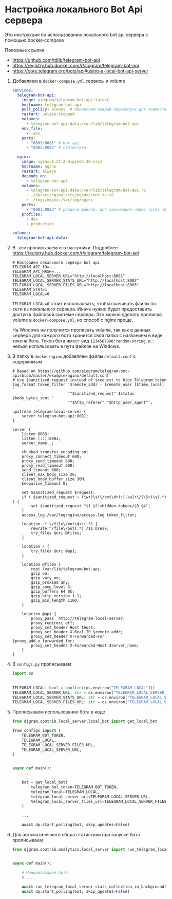 # Настройка локального Bot Api сервера

Это инструкция по использованию локального bot api сервера с помощью docker-compose

Полезные ссылки:

- https://github.com/tdlib/telegram-bot-api
- https://registry.hub.docker.com/r/aiogram/telegram-bot-api
- https://core.telegram.org/bots/api#using-a-local-bot-api-server

1. Добавляем в `docker-compose.yml` сервисы и volume

   ```yaml
   services:
     telegram-bot-api:
       image: aiogram/telegram-bot-api:latest
       hostname: telegram-bot-api
       pull_policy: always  # Обновляем каждый перезапуск для совместимости с телеграмм
       restart: unless-stopped
       volumes:
         - telegram-bot-api-data:/var/lib/telegram-bot-api
       env_file:
         - .env
       ports:
         - "8081:8081" # bot api
         - "8082:8082" # статистика

     nginx:
       image: nginx:1.27.2-alpine3.20-slim
       hostname: nginx
       restart: always
       depends_on:
         - telegram-bot-api
       volumes:
         - telegram-bot-api-data:/var/lib/telegram-bot-api:ro
         - ./docker/nginx:/etc/nginx/conf.d/:ro
         - ./logs/nginx:/var/log/nginx
       ports:
         - "8083:8083" # раздача файлов, для скачивания через local telegram bot api server
       profiles:
         - dev
         - production

   volumes:
     telegram-bot-api-data:
   ```

2. В `.env` прописываем его настройки. Подробнее https://registry.hub.docker.com/r/aiogram/telegram-bot-api

   ```dotenv
   # Настройки локального сервера bot api
   TELEGRAM_API_ID=...
   TELEGRAM_API_HASH=...
   TELEGRAM_LOCAL_SERVER_URL="http://localhost:8081"
   TELEGRAM_LOCAL_SERVER_STATS_URL="http://localhost:8082"
   TELEGRAM_LOCAL_SERVER_FILES_URL="http://localhost:8083"
   TELEGRAM_STAT=1
   TELEGRAM_LOCAL=0
   ```

   `TELEGRAM_LOCAL=0` стоит использовать, чтобы скачивать файлы по сети из локального сервера.
   Иначе нужно будет предоставить доступ к файловой системе сервера.
   Это можно сделать прописав volume в `docker-compose.yml`, но способ с nginx проще.
   
   На Windows не получится прописать volume,
   так как в данных сервера для каждого бота хранится своя папка с названием в виде токена бота.
   Токен бота имеет вид `1234567890:random-string`, а `:` нельзя использовать в пути файлов на Windows.

3. В папку в `docker/nginx` добавляем файлы `default.conf` с содержимым

   ```nginx configuration
   # Based on https://github.com/aiogram/telegram-bot-api/blob/master/example/nginx/default.conf
   # use $sanitized_request instead of $request to hide Telegram token
   log_format token_filter '$remote_addr - $remote_user [$time_local] '
                           '"$sanitized_request" $status $body_bytes_sent '
                           '"$http_referer" "$http_user_agent"';
   
   upstream telegram-local-server {
       server telegram-bot-api:8081;
   }
   
   server {
       listen 8083;
       listen [::]:8083;
       server_name _;
   
       chunked_transfer_encoding on;
       proxy_connect_timeout 600;
       proxy_send_timeout 600;
       proxy_read_timeout 600;
       send_timeout 600;
       client_max_body_size 2G;
       client_body_buffer_size 30M;
       keepalive_timeout 0;
   
       set $sanitized_request $request;
       if ( $sanitized_request ~ (\w+)\s(\/bot\d+):[-\w]+\/(\S+)\s(.*) ) {
           set $sanitized_request "$1 $2:<hidden-token>/$3 $4";
       }
       access_log /var/log/nginx/access.log token_filter;
   
       location ~* \/file\/bot\d+:(.*) {
           rewrite ^/file\/bot(.*) /$1 break;
           try_files $uri @files;
       }
   
       location / {
           try_files $uri @api;
       }
   
       location @files {
           root /var/lib/telegram-bot-api;
           gzip on;
           gzip_vary on;
           gzip_proxied any;
           gzip_comp_level 6;
           gzip_buffers 64 8k;
           gzip_http_version 1.1;
           gzip_min_length 1100;
       }
   
       location @api {
           proxy_pass  http://telegram-local-server;
           proxy_redirect off;
           proxy_set_header Host $host;
           proxy_set_header X-Real-IP $remote_addr;
           proxy_set_header X-Forwarded-For $proxy_add_x_forwarded_for;
           proxy_set_header X-Forwarded-Host $server_name;
       }
   }
      ```
   
4. В `configs.py` прописываем
   
   ```python
   import os 
      
      
   TELEGRAM_LOCAL: bool = bool(int(os.environ["TELEGRAM_LOCAL"]))
   TELEGRAM_LOCAL_SERVER_URL: str = os.environ["TELEGRAM_LOCAL_SERVER_URL"]
   TELEGRAM_LOCAL_SERVER_STATS_URL: str = os.environ["TELEGRAM_LOCAL_SERVER_STATS_URL"]
   TELEGRAM_LOCAL_SERVER_FILES_URL: str = os.environ["TELEGRAM_LOCAL_SERVER_FILES_URL"]
   ```

5. Прописываем использование бота в коде

   ```python
   from djgram.contrib.local_server.local_bot import get_local_bot
   
   from configs import (
       TELEGRAM_BOT_TOKEN,
       TELEGRAM_LOCAL,
       TELEGRAM_LOCAL_SERVER_FILES_URL,
       TELEGRAM_LOCAL_SERVER_URL,
   )
   
   
   async def main():
       ...

       bot = get_local_bot(
           telegram_bot_token=TELEGRAM_BOT_TOKEN,
           telegram_local=TELEGRAM_LOCAL,
           telegram_local_server_url=TELEGRAM_LOCAL_SERVER_URL,
           telegram_local_server_files_url=TELEGRAM_LOCAL_SERVER_FILES_URL,
       )
   
       ...
   
       await dp.start_polling(bot, skip_updates=False)
   ```

6. Для автоматического сбора статистики при запуске бота прописываем

   ```python
   from djgram.contrib.analytics.local_server import run_telegram_local_server_stats_collection_in_background
   
   
   async def main():

       # Инициализация бота
       # ...
   
       await run_telegram_local_server_stats_collection_in_background()
       await dp.start_polling(bot, skip_updates=False)
   ```
